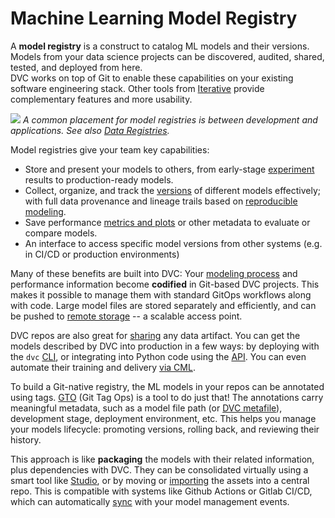 # Machine Learning Model Registry

A **model registry** is a construct to catalog ML models and their versions.
Models from your data science projects can be discovered, audited, shared,
tested, and deployed from here.  
DVC works on top of Git to enable these capabilities on your existing software
engineering stack. Other tools from [Iterative](https://iterative.ai/) provide
complementary features and more usability.

![](/img/ml_model_registry_placement.jpg) _A common placement for model
registries is between development and applications. See also [Data Registries]._

[data registries]: /doc/use-cases/data-registries

Model registries give your team key capabilities:

- Store and present your models to others, from early-stage [experiment] results
  to production-ready models.
- Collect, organize, and track the [versions] of different models effectively;
  with full data provenance and lineage trails based on [reproducible modeling].
- Save performance [metrics and plots] or other metadata to evaluate or compare
  models.
- An interface to access specific model versions from other systems (e.g. in
  CI/CD or production environments)

[experiment]: /doc/user-guide/experiment-management
[versions]: /doc/use-cases/versioning-data-and-model-files
[reproducible modeling]: /doc/start/data-pipelines
[metrics and plots]: /doc/start/metrics-parameters-plots

Many of these benefits are built into DVC: Your [modeling process] and
performance information become **codified** in Git-based <abbr>DVC
projects</abbr>. This makes it possible to manage them with standard GitOps
workflows along with code. Large model files are stored separately and
efficiently, and can be pushed to [remote storage] -- a scalable access point.

DVC repos are also great for [sharing] any data artifact. You can get the models
described by DVC into production in a few ways: by deploying with the `dvc`
[CLI], or integrating into Python code using the [API]. You can even automate
their training and delivery [via CML].

To build a Git-native registry, the ML models in your repos can be annotated
using tags. [GTO] (Git Tag Ops) is a tool to do just that! The annotations carry
meaningful metadata, such as a model file path (or [DVC metafile]), development
stage, deployment environment, etc. This helps you manage your models lifecycle:
promoting versions, rolling back, and reviewing their history.

This approach is like **packaging** the models with their related information,
plus dependencies with DVC. They can be consolidated virtually using a smart
tool like [Studio], or by moving or [importing] the assets into a central repo.
This is compatible with systems like Github Actions or Gitlab CI/CD, which can
automatically [sync] with your model management events.

[modeling process]: doc/start/data-pipelines
[remote storage]: /doc/command-reference/remote
[sharing]: /doc/start/data-and-model-access
[cli]: /doc/command-reference
[api]: /doc/api-reference
[via cml]: https://cml.dev/doc/cml-with-dvc
[gto]: https://github.com/iterative/gto
[studio]: https://studio.iterative.ai/
[importing]: /doc/use-cases/data-registries#building-registries
[sync]:
  https://github.com/iterative/gto#getting-right-versions-in-downstream-systems
[dvc metafile]: doc/user-guide/project-structure
